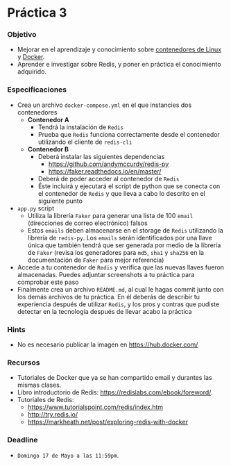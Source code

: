 # Práctica 3

### Objetivo

* Mejorar en el aprendizaje y conocimiento sobre [contenedores de Linux](https://linuxcontainers.org/) y [Docker](https://www.docker.com/).
* Aprender e investigar sobre Redis, y poner en práctica el conocimiento adquirido.

### Especificaciones

* Crea un archivo `docker-compose.yml` en el que instancies dos contenedores
  * **Contenedor A**
    * Tendrá la instalación de `Redis`
    * Prueba que `Redis` funciona correctamente desde el contenedor utilizando el cliente de `redis-cli`
  * **Contenedor B**
    * Deberá instalar las siguientes dependencias
      * https://github.com/andymccurdy/redis-py
      * https://faker.readthedocs.io/en/master/
    * Deberá de poder acceder al contenedor de `Redis`
    * Éste incluirá y ejecutará el script de python que se conecta con el contenedor de `Redis` y que lleva a cabo lo descrito en el siguiente punto
* `app.py` script
  * Utiliza la librería `Faker` para generar una lista de 100 `email` (direcciones de correo electrónico) falsos
  * Estos `emails` deben almacenarse en el storage de `Redis` utilizando la librería de `redis-py`. Los `emails` serán identificados por una llave única que también tendrá que ser generada por medio de la librería de `Faker` (revisa los generadores para `md5`, `sha1` y `sha256` en la documentación de `Faker` para mejor referencia)
* Accede a tu contenedor de `Redis` y verifica que las nuevas llaves fueron almacenadas. Puedes adjuntar screenshots a tu práctica para comprobar este paso
* Finalmente crea un archivo `README.md`, al cual le hagas commit junto con los demás archivos de tu práctica. En él deberás de describir tu experiencia después de utilizar `Redis`, y los pros y contras que pudiste detectar en la tecnología después de llevar acabo la práctica

### Hints
* No es necesario publicar la imagen en https://hub.docker.com/

### Recursos

* Tutoriales de Docker que ya se han compartido email y durantes las mismas clases.
* Libro introductorio de Redis: https://redislabs.com/ebook/foreword/.
* Tutoriales de Redis:
  * https://www.tutorialspoint.com/redis/index.htm
  * http://try.redis.io/
  * https://markheath.net/post/exploring-redis-with-docker

### Deadline

* `Domingo 17 de Mayo a las 11:59pm`.